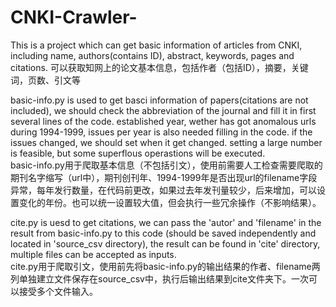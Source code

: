 # CNKI-Crawler-
This is a project which can get basic information of articles from CNKI, including name, authors(contains ID), abstract, keywords, pages and citations. 可以获取知网上的论文基本信息，包括作者（包括ID），摘要，关键词，页数、引文等

basic-info.py is used to get basci information of papers(citations are not included), we should check the abbreviation of the journal and fill it in first several lines of the code. established year, wether has got anomalous urls during 1994-1999, issues per year is also needed filling in the code. if the issues changed, we should set when it get changed. setting a large number is feasible, but some superflous operastions will be executed.  
basic-info.py用于爬取基本信息（不包括引文），使用前需要人工检查需要爬取的期刊名字缩写（url中），期刊创刊年、1994-1999年是否出现url的filename字段异常，每年发行数量，在代码前更改，如果过去年发刊量较少，后来增加，可以设置变化的年份。也可以统一设置较大值，但会执行一些冗余操作（不影响结果）。

cite.py is uesd to get citations, we can pass the 'autor' and 'filename' in the result from basic-info.py to this code (should be saved independently and located in 'source_csv directory), the result can be found in 'cite' directory, multiple files can be accepted as inputs.  
cite.py用于爬取引文，使用前先将basic-info.py的输出结果的作者、filename两列单独建立文件保存在source_csv中，执行后输出结果到cite文件夹下。一次可以接受多个文件输入。
